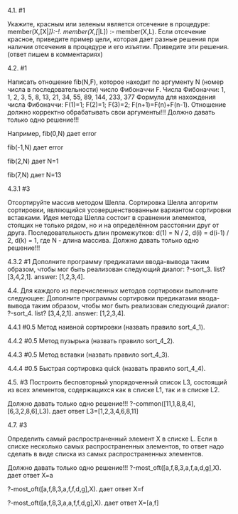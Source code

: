 4.1.  #1

Укажите, красным или зеленым является отсечение в процедуре:
member(X,[X|_]):-!.
member(X,[_|L]) :- member(X,L).
Если отсечение красное, приведите пример цели, которая дает разные решения при наличии отсечения в процедуре и его изъятии.
Приведите эти решения. (ответ пишем в комментариях)
   
4.2.  #1

Написать отношение fib(N,F), которое находит по аргументу N  (номер числа в последовательности) число Фибоначчи F. 
Числа Фибоначчи: 1, 1, 2, 3, 5, 8, 13, 21, 34, 55, 89, 144, 233, 377
Формула для нахождения числа Фибоначчи:
F(1)=1; F(2)=1; F(3)=2; F(n+1)=F(n)+F(n-1).
Отношение должно корректно обрабатывать свои аргументы!!!
Должно давать только одно решение!!!

Например,
fib(0,N)
дает error

fib(-1,N)
дает error

fib(2,N)
дает N=1

fib(7,N)
дает N=13

4.3.1 #3

Отсортируйте массив методом Шелла.   Сортировка Шелла алгоритм сортировки, являющийся усовершенствованным  вариантом сортировки вставками. Идея метода Шелла состоит в сравнении  элементов, стоящих не только рядом, но и на определённом расстоянии  друг от друга. Последовательность длин промежутков:
d(1) = N / 2, d(i) = d(i-1) / 2, d(k) = 1, где N - длина массива.
Должно давать только одно решение!!!

4.3.2  #1
Дополните программу предикатами ввода-вывода таким образом,   чтобы мог быть реализован следующий диалог:
?-sort_3.
list? [3,4,2,1].
answer: [1,2,3,4].

4.4. Для каждого из перечисленных методов сортировки выполните следующее:   Дополните программы сортировки предикатами ввода-вывода таким образом,   чтобы мог быть реализован следующий диалог:
?-sort_4.
list? [3,4,2,1].
answer: [1,2,3,4].

4.4.1 #0.5
Метод наивной сортировки (назвать правило sort_4_1).

4.4.2  #0.5
Метод пузырька (назвать правило sort_4_2).

4.4.3  #0.5
Mетод вставки (назвать правило sort_4_3).

4.4.4  #0.5
Быстрая сортировка quick (назвать правило sort_4_4).

4.5. #3
Построить бесповторный упорядоченный список L3, состоящий из всех элементов, содержащихся как в списке L1, так и в списке L2.

Должно давать только одно решение!!!
?-common([11,1,8,8,4],[6,3,2,8,6],L3).
дает ответ
L3=[1,2,3,4,6,8,11]

4.7. #3

Определить самый распространенный элемент X в списке L.   Если в списке несколько самых распространенных элементов, то ответ   надо сделать в виде списка из самых распространенных элементов.

Должно давать только одно решение!!!
?-most_oft([a,f,8,3,a,f,a,d,g],X).
дает ответ
X=a

?-most_oft([a,f,8,3,a,f,f,d,g],X).
дает ответ
X=f

?-most_oft([a,f,8,3,a,a,f,f,d,g],X).
дает ответ
X=[a,f]